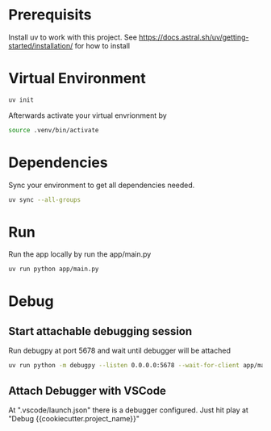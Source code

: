 # Prerequisits
Install uv to work with this project. 
See https://docs.astral.sh/uv/getting-started/installation/ for how to install

# Virtual Environment
```bash
uv init
```
Afterwards activate your virtual envrionment by 
```bash
source .venv/bin/activate
```

# Dependencies
Sync your environment to get all dependencies needed.
```bash
uv sync --all-groups
```

# Run
Run the app locally by run the app/main.py

```bash
uv run python app/main.py
```

# Debug

## Start attachable debugging session
Run debugpy at port 5678 and wait until debugger will be attached
```bash
uv run python -m debugpy --listen 0.0.0.0:5678 --wait-for-client app/main.py
```

## Attach Debugger with VSCode
At ".vscode/launch.json" there is a debugger configured. Just hit play at "Debug {{cookiecutter.project_name}}"
